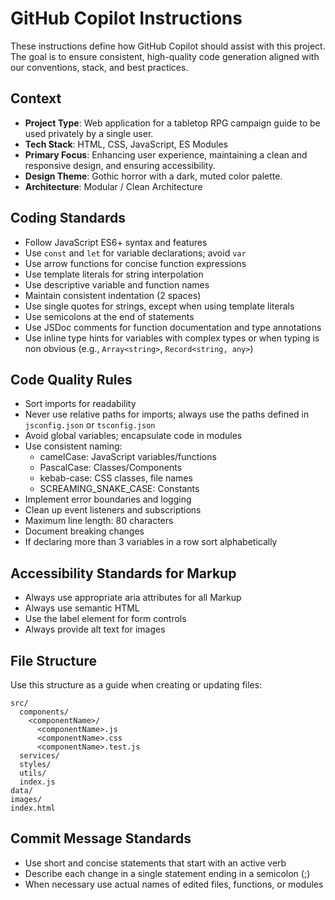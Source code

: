 # GitHub Copilot Instructions

These instructions define how GitHub Copilot should assist with this project. The goal is to ensure consistent, high-quality code generation aligned with our conventions, stack, and best practices.

## Context
- **Project Type**: Web application for a tabletop RPG campaign guide to be used privately by a single user.
- **Tech Stack**: HTML, CSS, JavaScript, ES Modules
- **Primary Focus**: Enhancing user experience, maintaining a clean and responsive design, and ensuring accessibility.
- **Design Theme**: Gothic horror with a dark, muted color palette.
- **Architecture**: Modular / Clean Architecture

## Coding Standards
- Follow JavaScript ES6+ syntax and features
- Use `const` and `let` for variable declarations; avoid `var`
- Use arrow functions for concise function expressions
- Use template literals for string interpolation
- Use descriptive variable and function names
- Maintain consistent indentation (2 spaces)
- Use single quotes for strings, except when using template literals
- Use semicolons at the end of statements
- Use JSDoc comments for function documentation and type annotations
- Use inline type hints for variables with complex types or when typing is non obvious (e.g., `Array<string>`, `Record<string, any>`)

## Code Quality Rules
- Sort imports for readability
- Never use relative paths for imports; always use the paths defined in `jsconfig.json` or `tsconfig.json`
- Avoid global variables; encapsulate code in modules
- Use consistent naming:
  - camelCase: JavaScript variables/functions
  - PascalCase: Classes/Components
  - kebab-case: CSS classes, file names
  - SCREAMING_SNAKE_CASE: Constants
- Implement error boundaries and logging
- Clean up event listeners and subscriptions
- Maximum line length: 80 characters
- Document breaking changes
- If declaring more than 3 variables in a row sort alphabetically

## Accessibility Standards for Markup
- Always use appropriate aria attributes for all Markup
- Always use semantic HTML
- Use the label element for form controls
- Always provide alt text for images

## File Structure
Use this structure as a guide when creating or updating files:

```text
src/
  components/
    <componentName>/
      <componentName>.js
      <componentName>.css
      <componentName>.test.js
  services/
  styles/
  utils/
  index.js
data/
images/
index.html
```

## Commit Message Standards
- Use short and concise statements that start with an active verb
- Describe each change in a single statement ending in a semicolon (;)
- When necessary use actual names of edited files, functions, or modules
